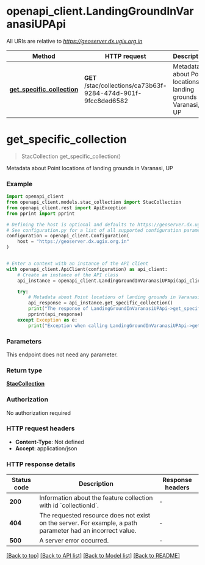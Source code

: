# openapi_client.LandingGroundInVaranasiUPApi

All URIs are relative to *https://geoserver.dx.ugix.org.in*

Method | HTTP request | Description
------------- | ------------- | -------------
[**get_specific_collection**](LandingGroundInVaranasiUPApi.md#get_specific_collection) | **GET** /stac/collections/ca73b63f-9284-474d-901f-9fcc8ded6582 | Metadata about Point locations of landing grounds in Varanasi, UP


# **get_specific_collection**
> StacCollection get_specific_collection()

Metadata about Point locations of landing grounds in Varanasi, UP

### Example


```python
import openapi_client
from openapi_client.models.stac_collection import StacCollection
from openapi_client.rest import ApiException
from pprint import pprint

# Defining the host is optional and defaults to https://geoserver.dx.ugix.org.in
# See configuration.py for a list of all supported configuration parameters.
configuration = openapi_client.Configuration(
    host = "https://geoserver.dx.ugix.org.in"
)


# Enter a context with an instance of the API client
with openapi_client.ApiClient(configuration) as api_client:
    # Create an instance of the API class
    api_instance = openapi_client.LandingGroundInVaranasiUPApi(api_client)

    try:
        # Metadata about Point locations of landing grounds in Varanasi, UP
        api_response = api_instance.get_specific_collection()
        print("The response of LandingGroundInVaranasiUPApi->get_specific_collection:\n")
        pprint(api_response)
    except Exception as e:
        print("Exception when calling LandingGroundInVaranasiUPApi->get_specific_collection: %s\n" % e)
```



### Parameters

This endpoint does not need any parameter.

### Return type

[**StacCollection**](StacCollection.md)

### Authorization

No authorization required

### HTTP request headers

 - **Content-Type**: Not defined
 - **Accept**: application/json

### HTTP response details

| Status code | Description | Response headers |
|-------------|-------------|------------------|
**200** | Information about the feature collection with id &#x60;collectionId&#x60;. |  -  |
**404** | The requested resource does not exist on the server. For example, a path parameter had an incorrect value. |  -  |
**500** | A server error occurred. |  -  |

[[Back to top]](#) [[Back to API list]](../README.md#documentation-for-api-endpoints) [[Back to Model list]](../README.md#documentation-for-models) [[Back to README]](../README.md)

